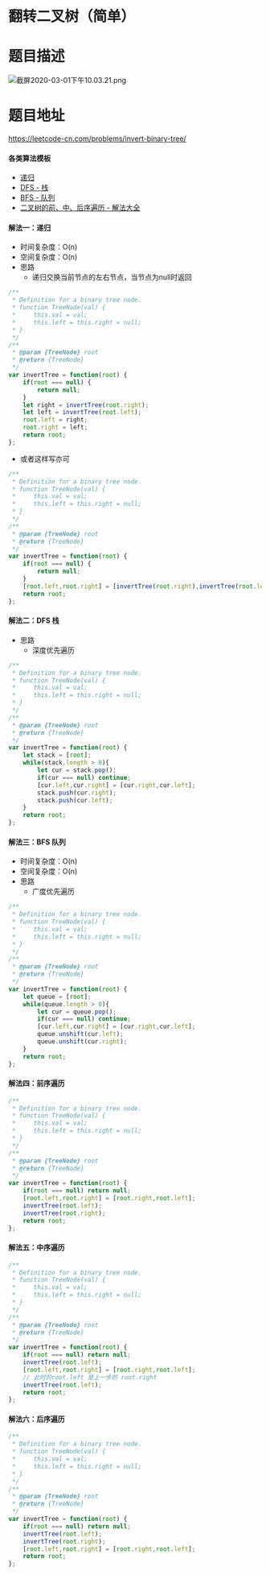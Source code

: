 # 翻转二叉树（简单）
# 题目描述
![截屏2020-03-01下午10.03.21.png](https://pic.leetcode-cn.com/364cc5922a9fb544ab9888ddf62fb62796cbe15e24c463566826f9dfbe4049ac-%E6%88%AA%E5%B1%8F2020-03-01%E4%B8%8B%E5%8D%8810.03.21.png)
# 题目地址
<https://leetcode-cn.com/problems/invert-binary-tree/>
#### 各类算法模板
+ [递归](https://github.com/Alex660/Algorithms-and-data-structures/blob/master/theoreticalKnowledge/AlgorithmTemplate%E7%AE%97%E6%B3%95%E6%A8%A1%E6%9D%BF.md)
+ [DFS - 栈](https://github.com/Alex660/Algorithms-and-data-structures/blob/master/theoreticalKnowledge/AlgorithmTemplate%E7%AE%97%E6%B3%95%E6%A8%A1%E6%9D%BF.md)
+ [BFS - 队列](https://github.com/Alex660/Algorithms-and-data-structures/blob/master/theoreticalKnowledge/AlgorithmTemplate%E7%AE%97%E6%B3%95%E6%A8%A1%E6%9D%BF.md)
+ [二叉树的前、中、后序遍历 - 解法大全](https://github.com/Alex660/Algorithms-and-data-structures/blob/master/demos/%E4%BA%8C%E5%8F%89%E6%A0%91%E7%9A%84%E4%B8%89%E5%BA%8F%E9%81%8D%E5%8E%86.md)
#### 解法一：递归
+ 时间复杂度：O(n)
+ 空间复杂度：O(n)
+ 思路
  + 递归交换当前节点的左右节点，当节点为null时返回
```javascript
/**
 * Definition for a binary tree node.
 * function TreeNode(val) {
 *     this.val = val;
 *     this.left = this.right = null;
 * }
 */
/**
 * @param {TreeNode} root
 * @return {TreeNode}
 */
var invertTree = function(root) {
    if(root === null) {
        return null;
    }
    let right = invertTree(root.right);
    let left = invertTree(root.left);
    root.left = right;
    root.right = left;
    return root;
};
```
+ 或者这样写亦可
```javascript
/**
 * Definition for a binary tree node.
 * function TreeNode(val) {
 *     this.val = val;
 *     this.left = this.right = null;
 * }
 */
/**
 * @param {TreeNode} root
 * @return {TreeNode}
 */
var invertTree = function(root) {
    if(root === null) {
        return null;
    }
    [root.left,root.right] = [invertTree(root.right),invertTree(root.left)];
    return root;
};
```
#### 解法二：DFS 栈
+ 思路
  + 深度优先遍历
```javascript
/**
 * Definition for a binary tree node.
 * function TreeNode(val) {
 *     this.val = val;
 *     this.left = this.right = null;
 * }
 */
/**
 * @param {TreeNode} root
 * @return {TreeNode}
 */
var invertTree = function(root) {
    let stack = [root];
    while(stack.length > 0){
        let cur = stack.pop();
        if(cur === null) continue;
        [cur.left,cur.right] = [cur.right,cur.left];
        stack.push(cur.right);
        stack.push(cur.left);
    }
    return root;
};
```
#### 解法三：BFS 队列
+ 时间复杂度：O(n)
+ 空间复杂度：O(n)
+ 思路
  + 广度优先遍历
```javascript
/**
 * Definition for a binary tree node.
 * function TreeNode(val) {
 *     this.val = val;
 *     this.left = this.right = null;
 * }
 */
/**
 * @param {TreeNode} root
 * @return {TreeNode}
 */
var invertTree = function(root) {
    let queue = [root];
    while(queue.length > 0){
        let cur = queue.pop();
        if(cur === null) continue;
        [cur.left,cur.right] = [cur.right,cur.left];
        queue.unshift(cur.left);
        queue.unshift(cur.right);
    }
    return root;
};
```
#### 解法四：前序遍历
```javascript
/**
 * Definition for a binary tree node.
 * function TreeNode(val) {
 *     this.val = val;
 *     this.left = this.right = null;
 * }
 */
/**
 * @param {TreeNode} root
 * @return {TreeNode}
 */
var invertTree = function(root) {
    if(root === null) return null;
    [root.left,root.right] = [root.right,root.left];
    invertTree(root.left);
    invertTree(root.right);
    return root;
};
```
#### 解法五：中序遍历
```javascript
/**
 * Definition for a binary tree node.
 * function TreeNode(val) {
 *     this.val = val;
 *     this.left = this.right = null;
 * }
 */
/**
 * @param {TreeNode} root
 * @return {TreeNode}
 */
var invertTree = function(root) {
    if(root === null) return null;
    invertTree(root.left);
    [root.left,root.right] = [root.right,root.left];
    // 此时的root.left 是上一步的 root.right
    invertTree(root.left);
    return root;
};
```
#### 解法六：后序遍历
```javascript
/**
 * Definition for a binary tree node.
 * function TreeNode(val) {
 *     this.val = val;
 *     this.left = this.right = null;
 * }
 */
/**
 * @param {TreeNode} root
 * @return {TreeNode}
 */
var invertTree = function(root) {
    if(root === null) return null;
    invertTree(root.left);
    invertTree(root.right);
    [root.left,root.right] = [root.right,root.left];
    return root;
};
```